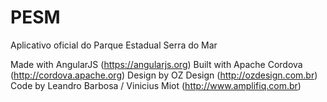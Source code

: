 # PESM
Aplicativo oficial do Parque Estadual Serra do Mar

Made with AngularJS (https://angularjs.org)
Built with Apache Cordova (http://cordova.apache.org)
Design by OZ Design (http://ozdesign.com.br)
Code by Leandro Barbosa / Vinicius Miot (http://www.amplifiq.com.br)
